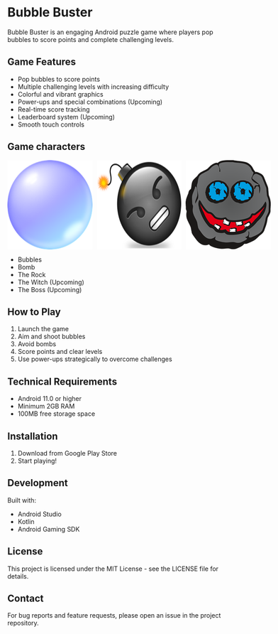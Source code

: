# Bubble Buster

Bubble Buster is an engaging Android puzzle game where players pop bubbles to score points and complete challenging levels.

## Game Features

- Pop bubbles to score points
- Multiple challenging levels with increasing difficulty
- Colorful and vibrant graphics
- Power-ups and special combinations (Upcoming)
- Real-time score tracking
- Leaderboard system (Upcoming)
- Smooth touch controls

## Game characters

<div style="display: flex; gap: 10px;">
    <img src="app/src/main/res/drawable/blue_bubble.png" alt="Blue Bubble">
    <img src="app/src/main/res/drawable/black_bomb.png" alt="Black Bomb">
    <img src="app/src/main/res/drawable/rock.png" alt="The Rock">
</div>

- Bubbles
- Bomb
- The Rock
- The Witch (Upcoming)
- The Boss (Upcoming)

## How to Play

1. Launch the game
2. Aim and shoot bubbles
3. Avoid bombs
4. Score points and clear levels
5. Use power-ups strategically to overcome challenges

## Technical Requirements

- Android 11.0 or higher
- Minimum 2GB RAM
- 100MB free storage space

## Installation

1. Download from Google Play Store
2. Start playing!

## Development

Built with:
- Android Studio
- Kotlin
- Android Gaming SDK

## License

This project is licensed under the MIT License - see the LICENSE file for details.

## Contact

For bug reports and feature requests, please open an issue in the project repository.
